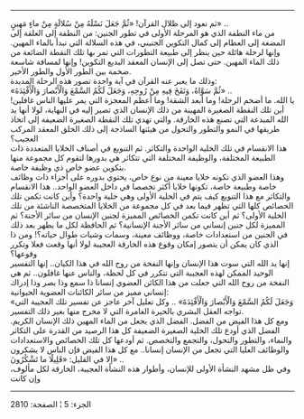 ------------------------------------------------------------------------

ثم نعود إلى ظلال القرآن! «ثُمَّ جَعَلَ نَسْلَهُ مِنْ سُلالَةٍ مِنْ ماءٍ مَهِينٍ» ..  
من ماء النطفة الذي هو المرحلة الأولى في تطور الجنين: من النطفة إلى
العلقة إلى المضغة إلى العظام إلى كمال التكوين الجنيني، في هذه السلالة
التي تبدأ بالماء المهين. وإنها لرحلة هائلة حين ينظر إلى طبيعة التطورات
التي تمر بها تلك النقطة الضائعة من ذلك الماء المهين. حتى تصل إلى الإنسان
المعقد البديع التكوين! وإنها لمسافة شاسعة ضخمة بين الطور الأول والطور
الأخير.  
وذلك ما يعبر عنه القرآن في آية واحدة تصور هذه الرحلة المديدة:  
«ثُمَّ سَوَّاهُ، وَنَفَخَ فِيهِ مِنْ رُوحِهِ، وَجَعَلَ لَكُمُ السَّمْعَ وَالْأَبْصارَ وَالْأَفْئِدَةَ» ..  
يا الله. ما أضخم الرحلة! وما أبعد الشقة! وما أعظم المعجزة التي يمر عليها
الناس غافلين! أين تلك النقطة الصغيرة المهينة من ذلك الإنسان الذي تصير
إليه في النهاية، لولا أنها يد الله المبدعة التي تصنع هذه الخارقة. والتي
تهدي تلك النقطة الصغيرة الضعيفة إلى اتخاذ طريقها في النمو والتطور
والتحول من هيئتها الساذجة إلى ذلك الخلق المعقد المركب العجيب؟  
هذا الانقسام في تلك الخلية الواحدة والتكاثر. ثم التنويع في أصناف الخلايا
المتعددة ذات الطبيعة المختلفة، والوظيفة المختلفة التي تتكاثر هي بدورها
لتقوم كل مجموعة منها بتكوين عضو خاص ذي وظيفة خاصة.  
وهذا العضو الذي تكونه خلايا معينة من نوع خاص، يحتوي بدوره على أجزاء ذات
وظائف خاصة وطبيعة خاصة، تكونها خلايا أكثر تخصصا في داخل العضو الواحد..
هذا الانقسام والتكاثر مع هذا التنويع كيف يتم في الخلية الأولى وهي خلية
واحدة؟ وأين كانت تكمن تلك الخصائص كلها التي تظهر فيما بعد في كل مجموعة
من الخلايا المتخصصة الناشئة من تلك الخلية الأولى؟ ثم أين كانت تكمن
الخصائص المميزة لجنين الإنسان من سائر الأجنة؟ ثم المميزة لكل جنين إنساني
من سائر الأجنة الإنسانية؟ ثم الحافظة لكل ما يظهر بعد ذلك في الجنين من
استعدادات خاصة، ووظائف معينة، وسمات وشيات طوال حياته؟! ومن ذا الذي كان
يمكن أن يتصور إمكان وقوع هذه الخارقة العجيبة لولا أنها وقعت فعلا وتكرر
وقوعها؟  
إنها يد الله التي سوت هذا الإنسان وإنها النفخة من روح الله في هذا
الكيان.. إنها التفسير الوحيد الممكن لهذه العجيبة التي تتكرر في كل لحظة،
والناس عنها غافلون.. ثم هي النفخة من روح الله التي جعلت من هذا الكائن
العضوي إنسانا ذا سمع وذا بصر وذا إدراك إنساني مميز من سائر الكائنات
العضوية الحيوانية:  
«وَجَعَلَ لَكُمُ السَّمْعَ وَالْأَبْصارَ وَالْأَفْئِدَةَ» .. وكل تعليل آخر عاجز عن تفسير تلك
العجيبة التي تواجه العقل البشري بالحيرة الغامرة التي لا مخرج منها بغير
ذلك التفسير.  
ومع كل هذا الفيض من الفضل. الفضل الذي يجعل من الماء المهين ذلك الإنسان
الكريم. الفضل الذي أودع تلك الخلية الصغيرة الضعيفة كل هذا الرصيد من
القدرة على التكاثر والنماء، والتطور والتحول، والتجمع والتخصص. ثم أودعها
كل تلك الخصائص والاستعدادات والوظائف العليا التي تجعل من الإنسان
إنسانا.. مع كل هذا الفيض فإن الناس لا يشكرون إلا في القليل: «قَلِيلًا ما
تَشْكُرُونَ» ..  
وفي ظل مشهد النشأة الأولى للإنسان، وأطوار هذه النشأة العجيبة، الخارقة
لكل مألوف، وإن كانت

------------------------------------------------------------------------

الجزء: 5 ¦ الصفحة: 2810

